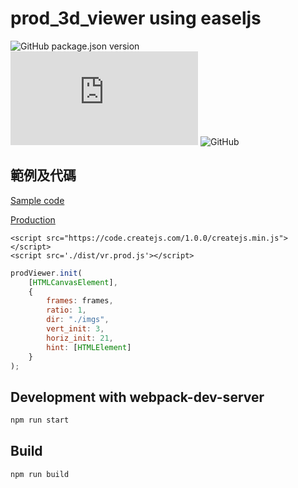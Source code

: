 # prod_3d_viewer using easeljs

![GitHub package.json version](https://img.shields.io/github/package-json/v/exinfinite/prod_3d_viewer)
![GitHub file size in bytes](https://img.shields.io/github/size/exinfinite/prod_3d_viewer/dist/vr.prod.js)
![GitHub](https://img.shields.io/github/license/exinfinite/prod_3d_viewer)

## 範例及代碼

[Sample code](https://github.com/exinfinite/prod_3d_viewer/tree/main/example)

[Production](https://github.com/exinfinite/prod_3d_viewer/blob/main/dist/vr.prod.js)

```
<script src="https://code.createjs.com/1.0.0/createjs.min.js"></script>
<script src='./dist/vr.prod.js'></script>
```

```javascript
prodViewer.init(
    [HTMLCanvasElement],
    {
        frames: frames,
        ratio: 1,
        dir: "./imgs",
        vert_init: 3,
        horiz_init: 21,
        hint: [HTMLElement]
    }
);
```

## Development with webpack-dev-server

```javascript
npm run start
```

## Build

```javascript
npm run build
```
